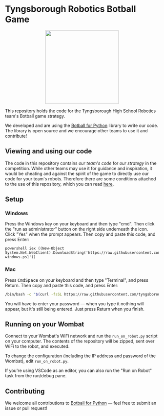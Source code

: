 # Tyngsborough Robotics Botball Game

<p align="center">
  <img src="https://i.postimg.cc/3NZfHT1n/THS-Robotics-Logo-Dual.png" height=240>
</p>

This repository holds the code for the Tyngsborough High School Robotics team's Botball game strategy.

We developed and are using the [Botball for Python](botball) library to write our code. The library is open source and we encourage other teams to use it and contribute!

## Viewing and using our code

The code in this repository contains *our team's code* for *our strategy* in the competition. While other teams may use it for guidance and inspiration, it would be cheating and against the spirit of the game to directly use our code for your team's robots. Therefore there are some conditions attached to the use of this repository, which you can read [here](LICENSE).

## Setup

### Windows

Press the Windows key on your keyboard and then type "cmd". Then click the "run as administrator" button on the right side underneath the icon. Click "Yes" when the prompt appears. Then copy and paste this code, and press Enter:

```batch
powershell iex ((New-Object System.Net.WebClient).DownloadString('https://raw.githubusercontent.com/tyngsboroughrobotics/game/master/setup-windows.ps1'))
```

### Mac

Press <kbd>Cmd</kbd><kbd>Space</kbd> on your keyboard and then type "Terminal", and press Return. Then copy and paste this code, and press Enter:

```bash
/bin/bash -c "$(curl -fsSL https://raw.githubusercontent.com/tyngsboroughrobotics/game/master/setup-macos.sh)"
```

You will have to enter your password — when you type it nothing will appear, but it's still being entered. Just press Return when you finish.

## Running on your Wombat

Connect to your Wombat's WiFi network and run the `run_on_robot.py` script on your computer. The contents of the repository will be zipped, sent over WiFi to the robot, and executed.

To change the configuration (including the IP address and password of the Wombat), edit `run_on_robot.py`.

If you're using VSCode as an editor, you can also run the "Run on Robot" task from the run/debug pane.

## Contributing

We welcome all contributions to [Botball for Python](botball) — feel free to submit an issue or pull request!
